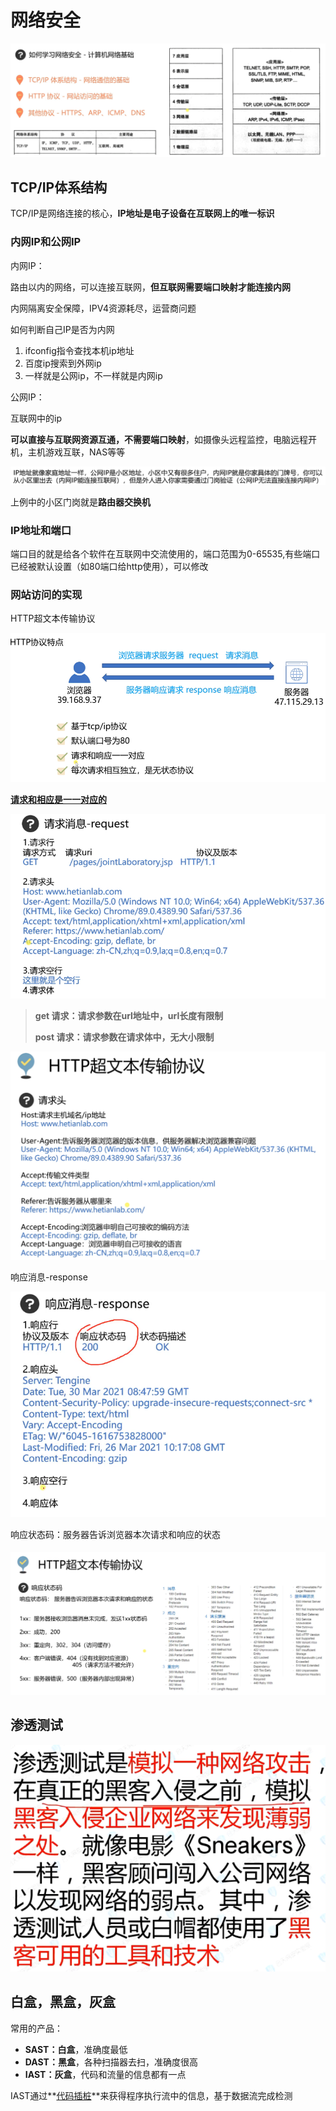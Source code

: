 # 网络安全

![](pic\1.png)

## TCP/IP体系结构

TCP/IP是网络连接的核心，**IP地址是电子设备在互联网上的唯一标识**

### 内网IP和公网IP

内网IP：

路由以内的网络，可以连接互联网，**但互联网需要端口映射才能连接内网**

内网隔离安全保障，IPV4资源耗尽，运营商问题

如何判断自己IP是否为内网

1. ifconfig指令查找本机ip地址
2. 百度ip搜索到外网ip
3. 一样就是公网ip，不一样就是内网ip

公网IP：

互联网中的ip

**可以直接与互联网资源互通，不需要端口映射**，如摄像头远程监控，电脑远程开机，主机游戏互联，NAS等等

![](pic\2.png)

上例中的小区门岗就是**路由器交换机**

### IP地址和端口

端口目的就是给各个软件在互联网中交流使用的，端口范围为0-65535,有些端口已经被默认设置（如80端口给http使用），可以修改

### 网站访问的实现

HTTP超文本传输协议

![](pic\3.png)

**<u>请求和相应是一一对应的</u>**

![](pic\4.png)

> **get 请求：请求参数在url地址中，url长度有限制**
>
> **post 请求：请求参数在请求体中，无大小限制**

![](pic\5.png)

响应消息-response

![](pic\6.png)

响应状态码：服务器告诉浏览器本次请求和响应的状态

##### ![](pic\7.png)

## 渗透测试

![](pic\8.png)

## 白盒，黑盒，灰盒

常用的产品：

- **SAST：白盒**，准确度最低
- **DAST：黑盒**，各种扫描器去扫，准确度很高
- **IAST：灰盒**，代码和流量的信息都有一点

IAST通过**<u>代码插桩</u>**来获得程序执行流中的信息，基于数据流完成检测